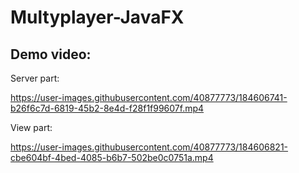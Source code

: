# Multyplayer-JavaFX

## Demo video:

 Server part: 
 
https://user-images.githubusercontent.com/40877773/184606741-b26f6c7d-6819-45b2-8e4d-f28f1f99607f.mp4

 View part: 
 
https://user-images.githubusercontent.com/40877773/184606821-cbe604bf-4bed-4085-b6b7-502be0c0751a.mp4
